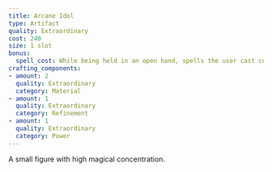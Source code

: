 ```yaml
---
title: Arcane Idol
type: Artifact
quality: Extraordinary
cost: 240
size: 1 slot
bonus:
  spell_cost: While being held in an open hand, spells the user cast cost 3 less stamina, minimum cost of 1.
crafting_components:
- amount: 2
  quality: Extraordinary
  category: Material
- amount: 1
  quality: Extraordinary
  category: Refinement
- amount: 1
  quality: Extraordinary
  category: Power
---
```

A small figure with high magical concentration.
